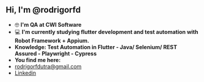 ## Hi, I'm @rodrigorfd

- 🤓 **I'm QA at CWI Software**
- 💻 **I'm currently studying flutter development and test automation with Robot Framework + Appium.**
- **Knowledge: Test Automation in Flutter - Java/ Selenium/ REST Assured - Playwright - Cypress**
- **You find me here:** 
- rodrigorfdutra@gmail.com
- [Linkedin](https://www.linkedin.com/in/rodrigo-dutra-a32183211/)

<!---
rodrigorfd/rodrigorfd is a ✨ special ✨ repository because its `README.md` (this file) appears on your GitHub profile.
You can click the Preview link to take a look at your changes.
--->
